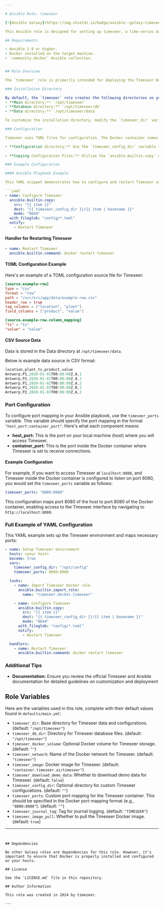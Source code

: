```yaml
---

# Ansible Role: timeseer

[![Ansible Galaxy](https://img.shields.io/badge/ansible--galaxy-timeseer-yellow.svg)](https://galaxy.ansible.com/ui/namespaces/timeseer/)

This Ansible role is designed for setting up timeseer, a time-series data analysis platform, particularly in a Dockerized environment. It handles storage directory preparations, Docker volume configurations, and manages the deployment of timeseer in a Docker container.

## Requirements

- Ansible 2.9 or higher.
- Docker installed on the target machine.
- `community.docker` Ansible collection.


## Role Overview

The `timeseer` role is primarily intended for deploying the Timeseer Docker container. It is ideally suited for a limited Proof of Concept (POC) involving 1-2 users. This setup does not require authentication or a web server and can be run locally.

### Installation Directory

By default, the `timeseer` role creates the following directories on your local machine:
- **Main directory:** `/opt/timeseer`
- **Database directory:** `/opt/timeseer/db`
- **Data directory:** `/opt/timeseer/data`

To customize the installation directory, modify the `timeseer_dir` variable in your Ansible playbook.

### Configuration

Timeseer uses TOML files for configuration. The Docker container comes with a default configuration file, but additional configuration files are often necessary for adding sources.

- **Configuration directory:** Use the `timeseer_config_dir` variable to specify a directory for your TOML files. 
  
- **Copying Configuration Files:** Utilize the `ansible.builtin.copy` module to copy TOML files from the local machine (where the playbook is run) to the target machine where the Timeseer tasks are being executed.

### Example Configuration

#### Ansible Playbook Example

This YAML snippet demonstrates how to configure and restart Timeseer using `ansible.builtin.copy` module.

```yaml
- name: Configure Timeseer
  ansible.builtin.copy:
    src: "{{ item }}"
    dest: "{{ timeseer_config_dir }}/{{ item | basename }}"
    mode: "0644"
  with_fileglob: "config/*.toml"
  notify:
    - Restart Timeseer
```

#### Handler for Restarting Timeseer

```yaml
- name: Restart Timeseer
  ansible.builtin.command: docker restart timeseer
```

#### TOML Configuration Example

Here's an example of a TOML configuration source file for Timeseer:

```toml
[source.example-row]
type = "csv"
format = "row"
path = "/usr/src/app/data/example-row.csv"
header_row = true
tag_columns = ["location", "plant"]
field_columns = ["product", "value"]

[source.example-row.column_mapping]
"ts" = "ts"
"value" = "value"
```

#### CSV Source Data
Data is stored in the Data directory at  `/opt/timeseer/data`. 

Below is example data source in CSV format:


```cs
location,plant,ts,product,value
Antwerp,P1,2020-01-01T00:00:00Z,A,1
Antwerp,P2,2020-01-01T00:00:00Z,A,1
Antwerp,P1,2020-01-02T00:00:00Z,A,2
Antwerp,P1,2020-01-03T00:00:00Z,B,1
Antwerp,P2,2020-01-03T00:00:00Z,A,2
```

### Port Configuration

To configure port mapping in your Ansible playbook, use the `timeseer_ports` variable. This variable should specify the port mapping in the format `"host_port:container_port"`. Here's what each component means:

- **host_port:** This is the port on your local machine (host) where you will access Timeseer.
- **container_port:** This is the port inside the Docker container where Timeseer is set to receive connections.

#### Example Configuration

For example, if you want to access Timeseer at `localhost:8080`, and Timeseer inside the Docker container is configured to listen on port 8080, you would set the `timeseer_ports` variable as follows:

```yaml
timeseer_ports: "8080:8080"
```

This configuration maps port 8080 of the host to port 8080 of the Docker container, enabling access to the Timeseer interface by navigating to `http://localhost:8080`.



### Full Example of YAML Configuration

This YAML example sets up the Timeseer environment and maps necessary ports:

```yaml
- name: Setup Timeseer environment
  hosts: <your host>
  become: true
  vars:
    timeseer_config_dir: "/opt/config"
    timeseer_ports: 8080:8080

  tasks:
    - name: Import Timeseer Docker role
      ansible.builtin.import_role:
        name: "timeseer.docker.timeseer"

    - name: Configure Timeseer
      ansible.builtin.copy:
        src: "{{ item }}"
        dest: "{{ timeseer_config_dir }}/{{ item | basename }}"
        mode: "0644"
      with_fileglob: "config/*.toml"
      notify:
        - Restart Timeseer

  handlers:
    - name: Restart Timeseer
      ansible.builtin.command: docker restart timeseer
```

### Additional Tips

- **Documentation:** Ensure you review the official Timeseer and Ansible documentation for detailed guidelines on customization and deployment

## Role Variables

Here are the variables used in this role, complete with their default values found in `defaults/main.yml`:

- `timeseer_dir`: Base directory for Timeseer data and configurations. (default: `"/opt/timeseer"`)
- `timeseer_db_dir`: Directory for Timeseer database files. (default: `"/opt/timeseer"`)
- `timeseer_docker_volume`: Optional Docker volume for Timeseer storage. (default: `""`)
- `timeseer_network`: Name of the Docker network for Timeseer. (default: `"timeseer"`)
- `timeseer_image`: Docker image for Timeseer. (default: `"container.timeseer.ai/timeseer"`)
- `timeseer_download_demo_data`: Whether to download demo data for Timeseer. (default: `false`)
- `timeseer_config_dir`: Optional directory for custom Timeseer configurations. (default: `""`)
- `timeseer_ports`: Custom port mapping for the Timeseer container. This should be specified in the Docker port mapping format (e.g., `"8080:8080"`). (default: `""`)
- `timeseer_journal_tag`: Tag for journal logging. (default: `"TIMESEER"`)
- `timeseer_image_pull`: Whether to pull the Timeseer Docker image. (default: `true`)


---
```


## Dependencies

No other Galaxy roles are dependencies for this role. However, it's important to ensure that Docker is properly installed and configured on your hosts.

## License

See the `LICENSE.md` file in this repository.

## Author Information

This role was created in 2024 by timeseer.

---
